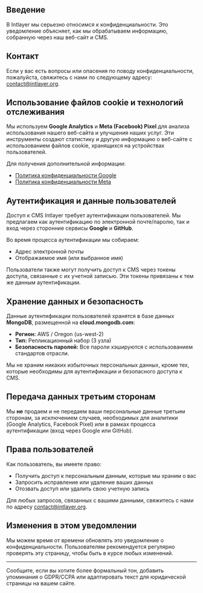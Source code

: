 ## Введение

В Intlayer мы серьезно относимся к конфиденциальности. Это уведомление объясняет, как мы обрабатываем информацию, собранную через наш веб-сайт и CMS.

## Контакт

Если у вас есть вопросы или опасения по поводу конфиденциальности, пожалуйста, свяжитесь с нами по следующему адресу: [contact@intlayer.org](mailto:contact@intlayer.org).

## Использование файлов cookie и технологий отслеживания

Мы используем **Google Analytics** и **Meta (Facebook) Pixel** для анализа использования нашего веб-сайта и улучшения наших услуг. Эти инструменты создают статистику и другую информацию о веб-сайте с использованием файлов cookie, хранящихся на устройствах пользователей.

Для получения дополнительной информации:

- [Политика конфиденциальности Google](https://policies.google.com/privacy)
- [Политика конфиденциальности Meta](https://www.facebook.com/privacy/policy)

## Аутентификация и данные пользователей

Доступ к CMS Intlayer требует аутентификации пользователей. Мы предлагаем как аутентификацию по электронной почте/паролю, так и вход через сторонние сервисы **Google** и **GitHub**.

Во время процесса аутентификации мы собираем:

- Адрес электронной почты
- Отображаемое имя (или выбранное имя)

Пользователи также могут получить доступ к CMS через токены доступа, связанные с их учетной записью. Эти токены привязаны к тем же данным аутентификации.

## Хранение данных и безопасность

Данные аутентификации пользователей хранятся в базе данных **MongoDB**, размещенной на **cloud.mongodb.com**:

- **Регион:** AWS / Oregon (us-west-2)
- **Тип:** Репликационный набор (3 узла)
- **Безопасность паролей:** Все пароли хэшируются с использованием стандартов отрасли.

Мы не храним никаких избыточных персональных данных, кроме тех, которые необходимы для аутентификации и безопасного доступа к CMS.

## Передача данных третьим сторонам

Мы **не** продаем и не передаем ваши персональные данные третьим сторонам, за исключением случаев, необходимых для аналитики (Google Analytics, Facebook Pixel) или в рамках процесса аутентификации (вход через Google или GitHub).

## Права пользователей

Как пользователь, вы имеете право:

- Получить доступ к персональным данным, которые мы храним о вас
- Запросить исправление или удаление ваших данных
- Отозвать доступ или удалить свою учетную запись

Для любых запросов, связанных с вашими данными, свяжитесь с нами по адресу [contact@intlayer.org](mailto:contact@intlayer.org).

## Изменения в этом уведомлении

Мы можем время от времени обновлять это уведомление о конфиденциальности. Пользователям рекомендуется регулярно проверять эту страницу, чтобы быть в курсе любых изменений.

---

Сообщите, если вы хотите более формальный тон, добавить упоминания о GDPR/CCPA или адаптировать текст для юридической страницы на вашем сайте.

